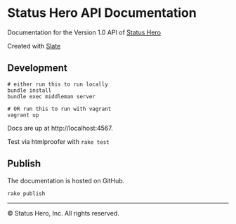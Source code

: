
# Status Hero API Documentation

Documentation for the Version 1.0 API of [Status Hero](https://statushero.com)

Created with [Slate](https://github.com/lord/slate)

## Development

```shell
# either run this to run locally
bundle install
bundle exec middleman server

# OR run this to run with vagrant
vagrant up
```

Docs are up at http://localhost:4567. 

Test via htmlproofer with `rake test`

## Publish

The documentation is hosted on GitHub. 

`rake publish`

---
© Status Hero, Inc. All rights reserved.

